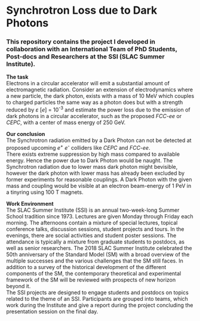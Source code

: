 # Synchrotron Loss due to Dark Photons
### This repository contains the project I developed in collaboration with an International Team of PhD Students, Post-docs and Researchers at the SSI (SLAC Summer Institute).

**The task** <br/>
Electrons in a circular accelerator will emit a substantial amount of electromagnetic radiation. Consider an extension of electrodynamics where a new particle, the dark photon, exists with a mass of 10 MeV which couples to charged particles the same way as a photon does but with a strength reduced by $\varepsilon$ $[e]$ = 10<sup>-3</sup> and estimate the power loss due to the emission of dark photons in a circular accelerator, such as the proposed *FCC-ee* or *CEPC*, with a center of mass energy of 250 GeV.

**Our conclusion** <br/>
The Synchrotron radiation emitted by a Dark Photon can not be detected at proposed upcoming *e<sup>+</sup>* *e<sup>-</sup>* colliders like *CEPC* and *FCC-ee*. <br/>
There exists extreme suppression by high mass compared to available energy. Hence the power due to Dark Photon would be naught. The Synchrotron radiation due to lower mass dark photon might bevisible, however the dark photon with lower mass has already been excluded by former experiments for reasonable couplings. A Dark Photon with the given mass and coupling would be visible at an electron beam-energy of 1 PeV in a tinyring using 100 T magnets.

**Work Environment** <br/>
The SLAC Summer Institute (SSI) is an annual two-week-long Summer School tradition since 1973. Lectures are given Monday through Friday each morning. The afternoons contain a mixture of special lectures, topical conference talks, discussion sessions, student projects and tours. In the evenings, there are social activities and student poster sessions. The attendance is typically a mixture from graduate students to postdocs, as well as senior researchers. <bw/>
The 2018 SLAC Summer Institute celebrated the 50th anniversary of the Standard Model (SM) with a broad overview of the multiple successes and the various challenges that the SM still faces. In addition to a survey of the historical development of the different components of the SM, the contemporary theoretical and experimental framework of the SM will be reviewed with prospects of new horizon beyond it. <br/>
The SSI projects are designed to engage students and postdocs on topics related to the theme of an SSI. Participants are grouped into teams, which work during the Institute and give a report during the project concluding the presentation session on the final day.
